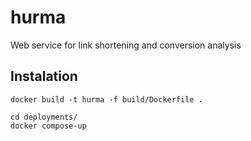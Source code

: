 # hurma
Web service for link shortening and conversion analysis

## Instalation

```
docker build -t hurma -f build/Dockerfile .
```

```
cd deployments/
docker compose-up
```
